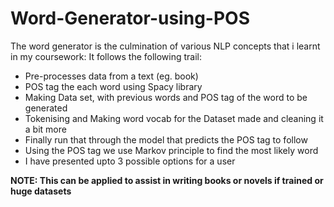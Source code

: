 # Word-Generator-using-POS

The word generator is the culmination of various NLP concepts that i learnt in my coursework:
It follows the following trail:
- Pre-processes data from a text (eg. book)
- POS tag the each word using Spacy library
- Making Data set, with previous words and POS tag of the word to be generated
- Tokenising and Making word vocab for the Dataset made and cleaning it a bit more
- Finally run that through the model that predicts the POS tag to follow
- Using the POS tag we use Markov principle to find the most likely word
- I have presented upto 3 possible options for a user

**NOTE: This can be applied to assist in writing books or novels if trained or huge datasets**
